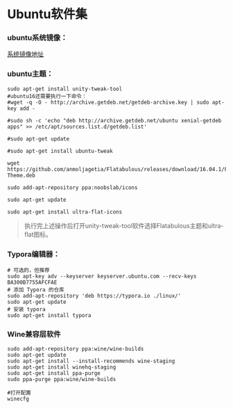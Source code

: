 # Ubuntu软件集

### ubuntu系统镜像：

[系统镜像地址](http://mirrors.melbourne.co.uk/ubuntu-releases)

### ubuntu主题：

```shell
sudo apt-get install unity-tweak-tool
#ubuntu16还需要执行一下命令：
#wget -q -O - http://archive.getdeb.net/getdeb-archive.key | sudo apt-key add -

#sudo sh -c 'echo "deb http://archive.getdeb.net/ubuntu xenial-getdeb apps" >> /etc/apt/sources.list.d/getdeb.list'

#sudo apt-get update

#sudo apt-get install ubuntu-tweak

wget https://github.com/anmoljagetia/Flatabulous/releases/download/16.04.1/Flatabulous-Theme.deb

sudo add-apt-repository ppa:noobslab/icons

sudo apt-get update

sudo apt-get install ultra-flat-icons
```

> 执行完上述操作后打开unity-tweak-tool软件选择Flatabulous主题和ultra-flat图标。

### Typora编辑器：

```shell
# 可选的，但推荐
sudo apt-key adv --keyserver keyserver.ubuntu.com --recv-keys BA300B7755AFCFAE
# 添加 Typora 的仓库
sudo add-apt-repository 'deb https://typora.io ./linux/'
sudo apt-get update
# 安装 typora
sudo apt-get install typora
```
### Wine兼容层软件

```shell
sudo add-apt-repository ppa:wine/wine-builds
sudo apt-get update
sudo apt-get install --install-recommends wine-staging
sudo apt-get install winehq-staging
sudo apt-get install ppa-purge
sudo ppa-purge ppa:wine/wine-builds

#打开配置
winecfg
```

